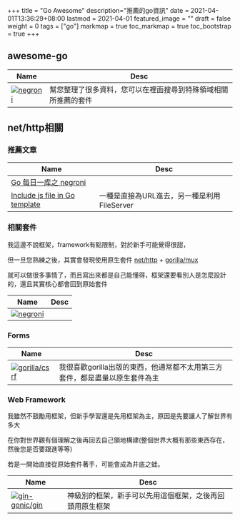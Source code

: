 +++
title = "Go Awesome"
description="推薦的go資訊"
date = 2021-04-01T13:36:29+08:00
lastmod = 2021-04-01
featured_image = ""
draft = false
weight = 0
tags = ["go"]
markmap = true
toc_markmap = true
toc_bootstrap = true
+++


## awesome-go

| Name | Desc |
| ---- | ---- |
[![negroni](https://github-readme-stats.vercel.app/api/pin?username=avelino&repo=awesome-go)](https://github.com/avelino/awesome-go) | 幫您整理了很多資料，您可以在裡面搜尋到特殊領域相關所推薦的套件


## net/http相關

### 推薦文章

| Name | Desc |
| ---- | ---- |
[Go 每日一库之 negroni](https://zhuanlan.zhihu.com/p/149908671) |
[Include js file in Go template](https://stackoverflow.com/a/28899786) | 一種是直接為URL進去，另一種是利用FileServer

### 相關套件

我這邊不說框架，framework有點限制，對於新手可能覺得很甜，

但一旦您熟練之後，其實會發現使用原生套件 [net/http](https://golang.org/pkg/net/http/) + [gorilla/mux](https://github.com/gorilla/mux)

就可以做很多事情了，而且寫出來都是自己能懂得，框架還要看別人是怎麼設計的，還且其實核心都會回到原始套件

| Name | Desc |
| ---- | ---- |
[![negroni](https://github-readme-stats.vercel.app/api/pin?username=urfave&repo=negroni)](https://github.com/urfave/negroni) |

### Forms

| Name | Desc |
| ---- | ---- |
[![gorilla/csrf](https://github-readme-stats.vercel.app/api/pin?username=gorilla&repo=csrf)](https://github.com/gorilla/csrf) | 我很喜歡gorilla出版的東西，他通常都不太用第三方套件，都是盡量以原生套件為主


### Web Framework

我雖然不鼓勵用框架，但新手學習還是先用框架為主，原因是先要讓人了解世界有多大

在你對世界觀有個理解之後再回去自己領地構建(整個世界大概有那些東西存在，然後您是否要跟進等等)

若是一開始直接從原始套件著手，可能會成為井底之蛙。

| Name | Desc |
| ---- | ---- |
[![gin-gonic/gin](https://github-readme-stats.vercel.app/api/pin?username=gin-gonic&repo=gin)](https://github.com/gin-gonic/gin) | 神級別的框架，新手可以先用這個框架，之後再回頭用原生框架
